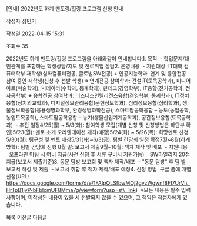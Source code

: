 [안내] 2022년도 하계 멘토링/힐링 프로그램 신청 안내



작성자
성민기


작성일
2022-04-15 15:31


조회수
35




﻿2022년도 하계 멘토링/힐링 프로그램을 아래와같이 안내합니다.1. 목적  - 학업문제/대인관계를 포함하는 학생상담/지도 및 진로취업 상담2. 운영내용  - 지원대상  IT대학 컴퓨터학부 재학생(심화컴퓨터전공, 글로벌SW전공) + 인공지능학과  연계 및 융합전공 참여 중인 재학생(신청 후 선발 학생) ※ 연계전공 참여학과: 건설IT(토목공학과), 미디어아트(미술학과), 빅데이터(수학과, 통계학과), 핀테크(경영학부), IT융합(전기공학과, 전자공학부) ※ 융합전공 참여학과: 비즈니스인텔리전스융합(경영학부, 통계학과), IT정치융합(정치외교학과), 디지털정보관리융합(문헌정보학과), 심리정보융합(심리학과), 생물정보학융합(응용생명과학부, 환경생명화학전공), 스마트팜공학융합 – 농토(농업공학, 농업토목공학), 스마트팜공학융합 – 농기(생물산업기계공학과), 공간정보융합(토목공학과)  - 추진 일정4/25(월) ~ 5/3(화): 참여학생 모집(개별 신청 및 신청방법은 하단부 확인)5/23(월): 멘토 소개 오리엔테이션 개최(예정)5/24(화) ~ 5/26(목): 희망멘토 신청5/30(월): 팀구성 및 멘토 매칭5/31(화)~6/3(금): 팀별 간담회 일정 확정7월~8월(하계방학): 팀별 간담회 진행 8월 말: 보고서 제출9월~10월: 책자 제작 및 배포  - 지원내용    오프라인 미팅 시 여비 지급(사전 신청 후 서류 구비시 지원가능)    SW마일리지 20점 지급(보고서 제출기준)3. 동문 탐방 보고회 및 책자 제작/배포  - "동문 탐방" 후 팀 별 보고서 작성 및 제출  - 보고서 취합 후 책자 제작/배포 예정4. 신청 방법  구글 폼에 개별 신청(URL: https://docs.google.com/forms/d/e/1FAIpQLSfbwMOj2gvzWgwnf8FI7UrVI\_HrTpB1jvP-bFbIcmUF8Mma7g/viewform?usp=sf\_link)  ※모든 내용은 필수 입력사항이며, 미작성된 내용이 있을 시 선발되지 않을 수 있으며, 그 책임은 작성자에게 있습니다.





목록
이전글
다음글




